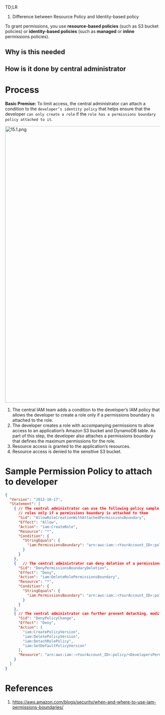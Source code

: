 TD;LR

1. Difference between Resource Policy and Identity-based policy


To grant permissions, you use **resource-based policies** (such as S3 bucket policies) or **identity-based policies** (such as **managed** or **inline** permissions policies).

## Why is this needed

## How is it done by central administrator

# Process

**Basic Premise:** To limit access, the central administrator can attach a condition to the `developer’s identity policy` that helps ensure that the developer `can only create a role` if the `role has a permissions boundary policy attached to it`.

<img src="./images/15.1.png" title="15.1.png" width="900"/>

1. The central IAM team adds a condition to the developer’s IAM policy that allows the developer to create a role only if a permissions boundary is attached to the role.
2. The developer creates a role with accompanying permissions to allow access to an application’s Amazon S3 bucket and DynamoDB table. As part of this step, the developer also attaches a permissions boundary that defines the maximum permissions for the role.
3. Resource access is granted to the application’s resources.
4. Resource access is denied to the sensitive S3 bucket.

# Sample Permission Policy to attach to developer

```json
{
  "Version": "2012-10-17",
  "Statement": [
    { // The central administrator can use the following policy sample for your developers to allow the creation of
      // roles only if a permissions boundary is attached to them
      "Sid": "AllowRoleCreationWithAttachedPermissionsBoundary",
      "Effect": "Allow",
      "Action": "iam:CreateRole",
      "Resource": "*",
      "Condition": {
        "StringEquals": {
          "iam:PermissionsBoundary": "arn:aws:iam::<YourAccount_ID>:policy/<DevelopersPermissionsBoundary>"
        }
      }
    },
    {   // The central administrator can deny deletion of a permissions boundary
      "Sid": "DenyPermissionsBoundaryDeletion",
      "Effect": "Deny",
      "Action": "iam:DeleteRolePermissionsBoundary",
      "Resource": "*",
      "Condition": {
        "StringEquals": {
          "iam:PermissionsBoundary": "arn:aws:iam::<YourAccount_ID>:policy/<DevelopersPermissionsBoundary>"
        }
      }
    },
    { // The central administrator can further prevent detaching, modifying, or deleting the policy that is your permissions boundary
      "Sid": "DenyPolicyChange",
      "Effect": "Deny",
      "Action": [
        "iam:CreatePolicyVersion",
        "iam:DeletePolicyVersion",
        "iam:DetachRolePolicy",
        "iam:SetDefaultPolicyVersion"
      ],
      "Resource": "arn:aws:iam::<YourAccount_ID>:policy/<DevelopersPermissionsBoundary>"
    }
  ]
}
```

# References
1. https://aws.amazon.com/blogs/security/when-and-where-to-use-iam-permissions-boundaries/